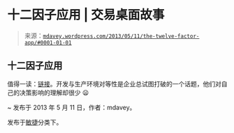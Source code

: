<!--yml

分类：未分类

日期：2024-05-18 06:25:25

-->

# 十二因子应用 | 交易桌面故事

> 来源：[`mdavey.wordpress.com/2013/05/11/the-twelve-factor-app/#0001-01-01`](https://mdavey.wordpress.com/2013/05/11/the-twelve-factor-app/#0001-01-01)

## 十二因子应用

值得一读：[链接](http://www.12factor.net/)。开发与生产环境对等性是企业总试图打破的一个话题，他们对自己的决策影响的理解却很少 😦

~ 发布于 2013 年 5 月 11 日，作者：mdavey。

发布于[敏捷](https://mdavey.wordpress.com/category/agile/)分类下。
